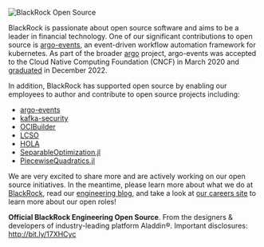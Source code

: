 ![BlackRock Open Source](https://github.com/blackrock/.github-private/blob/main/images/blk-ossp2.png) 

BlackRock is passionate about open source software and aims to be a leader in financial technology.
One of our significant contributions to open source is [argo-events](https://github.com/argoproj/argo-events), an
event-driven workflow automation framework for kubernetes. As part of the broader [argo](https://github.com/argoproj) 
project, argo-events was accepted to the Cloud Native Computing Foundation (CNCF) in March 2020 and 
[graduated](https://www.cncf.io/announcements/2022/12/06/the-cloud-native-computing-foundation-announces-argo-has-graduated/) 
in December 2022. 

In addition, BlackRock has supported open source by enabling our employees to author and contribute to open source projects including:

* [argo-events](https://github.com/argoproj/argo-cd) 
* [kafka-security](https://github.com/kafka-security/oauth) 
* [OCIBuilder](https://ocibuilder.github.io/docs/)
* [LCSO](https://github.com/blackrock/lcso)  
* [HOLA](https://github.com/blackrock/HOLA/)
* [SeparableOptimization.jl](https://github.com/JuliaFirstOrder/SeparableOptimization.jl) 
* [PiecewiseQuadratics.jl](https://github.com/JuliaFirstOrder/PiecewiseQuadratics.jl) 

We are very excited to share more and are actively working on our open source initiatives. In the meantime, please learn more about what we do at [BlackRock](https://www.blackrock.com), read our [engineering blog](https://medium.com/blackrock-engineering), and take a look at [our careers site](https://careers.blackrock.com/life-at-blackrock-2/technology/) to learn more about our open roles!


**Official BlackRock Engineering Open Source**. From the designers & developers of industry-leading platform Aladdin®. Important disclosures: http://bit.ly/17XHCyc
